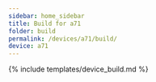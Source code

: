 ```yaml
---
sidebar: home_sidebar
title: Build for a71
folder: build
permalink: /devices/a71/build/
device: a71
---
```

{% include templates/device_build.md %}
